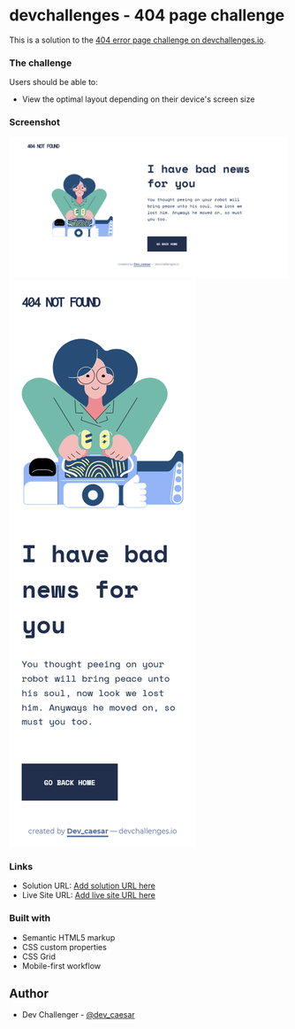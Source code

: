 # devchallenges - 404 page challenge

This is a solution to the [404 error page challenge on devchallenges.io](https://devchallenges.io/challenges/wBunSb7FPrIepJZAg0sY).



### The challenge

Users should be able to:

- View the optimal layout depending on their device's screen size

### Screenshot

![](./screenshot-desktop.png)
![](./screenshot-mobile.png)


### Links

- Solution URL: [Add solution URL here](https://github.com/Dev-Caesar/error-404-page)
- Live Site URL: [Add live site URL here](https://error-404-page-eight.vercel.app/)


### Built with

- Semantic HTML5 markup
- CSS custom properties
- CSS Grid
- Mobile-first workflow


## Author

- Dev Challenger - [@dev_caesar](https://devchallenges.io/portfolio/Dev-Caesar)



